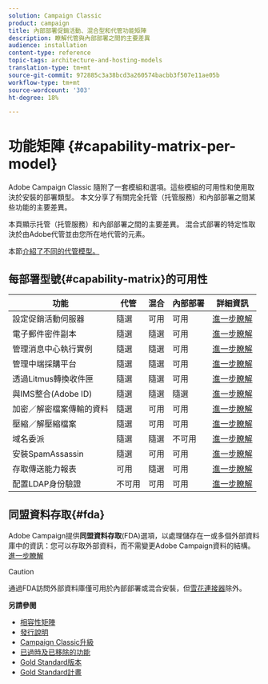 ```yaml
---
solution: Campaign Classic
product: campaign
title: 內部部署促銷活動、混合型和代管功能矩陣
description: 瞭解代管與內部部署之間的主要差異
audience: installation
content-type: reference
topic-tags: architecture-and-hosting-models
translation-type: tm+mt
source-git-commit: 972885c3a38bcd3a260574bacbb3f507e11ae05b
workflow-type: tm+mt
source-wordcount: '303'
ht-degree: 18%

---
```



# 功能矩陣 {#capability-matrix-per-model}

Adobe Campaign Classic 隨附了一套模組和選項。這些模組的可用性和使用取決於安裝的部署類型。 本文分享了有關完全托管（托管服務）和內部部署之間某些功能的主要差異。

本頁顯示托管（托管服務）和內部部署之間的主要差異。 混合式部署的特定性取決於由Adobe代管並由您所在地代管的元素。

本節[介紹了不同的代管模型。](../../installation/using/hosting-models.md)

## 每部署型號{#capability-matrix}的可用性

| 功能 | 代管 | 混合 | 內部部署 | 詳細資訊 |
|-----------------------------------------------|------------------|-----------|---------------|-----------------------------------------------------------------------------------------------------------------------------------------------------------------------------------------------------------------------|
| 設定促銷活動伺服器 | 隨選 | 可用 | 可用 | [進一步瞭解](../../installation/using/the-server-configuration-file.md) |
| 電子郵件密件副本 | 隨選 | 隨選 | 可用 | [進一步瞭解](../../installation/using/email-archiving.md) |
| 管理消息中心執行實例 | 隨選 | 隨選 | 可用 | [進一步瞭解](../../message-center/using/about-transactional-messaging.md) |
| 管理中端採購平台 | 隨選 | 隨選 | 可用 | [進一步瞭解](../../installation/using/mid-sourcing-server.md) |
| 透過Litmus轉換收件匣 | 隨選 | 隨選 | 可用 | [進一步瞭解](../../delivery/using/inbox-rendering.md) |
| 與IMS整合(Adobe ID) | 隨選 | 隨選 | 隨選 | [進一步瞭解](../../integrations/using/about-adobe-id.md) |
| 加密／解密檔案傳輸的資料 | 隨選 | 可用 | 可用 | [進一步瞭解](../../workflow/using/importing-data.md#unzipping-or-decrypting-a-file-before-processing) |
| 壓縮／解壓縮檔案 | 隨選 | 可用 | 可用 | [進一步瞭解](../../workflow/using/importing-data.md#unzipping-or-decrypting-a-file-before-processing) |
| 域名委派 | 隨選 | 隨選 | 不可用 | [進一步瞭解](https://helpx.adobe.com/tw/campaign/kb/domain-name-delegation.html) |
| 安裝SpamAssassin | 隨選 | 可用 | 可用 | [進一步瞭解](../../delivery/using/spamassassin.md) |
| 存取傳送能力報表 | 可用 | 隨選 | 可用 | [進一步瞭解](../../delivery/using/monitoring-deliverability.md) |
| 配置LDAP身份驗證 | 不可用 | 可用 | 可用 | [進一步瞭解](../../installation/using/connecting-through-ldap.md) |


## 同盟資料存取{#fda}

Adobe Campaign提供&#x200B;**同盟資料存取**(FDA)選項，以處理儲存在一或多個外部資料庫中的資訊：您可以存取外部資料，而不需變更Adobe Campaign資料的結構。 [進一步瞭解](../../installation/using/about-fda.md)

>[!CAUTION]
>
>通過FDA訪問外部資料庫僅可用於內部部署或混合安裝，但[雪花連接器](../../installation/using/configure-fda-snowflake.md)除外。


**另請參閱**

* [相容性矩陣](../../rn/using/compatibility-matrix.md)
* [發行說明](../../rn/using/latest-release.md)
* [Campaign Classic升級](../../rn/using/rn-overview.md)
* [已過時及已移除的功能](../../rn/using/deprecated-features.md)
* [Gold Standard版本](../../rn/using/gold-standard.md)
* [Gold Standard計畫](https://helpx.adobe.com/tw/campaign/kb/gold-standard.html)
